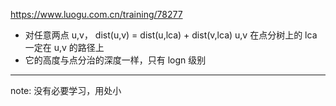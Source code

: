 https://www.luogu.com.cn/training/78277

- 对任意两点 u,v，
  dist(u,v) = dist(u,lca) + dist(v,lca)
  u,v 在点分树上的 lca 一定在 u,v 的路径上
- 它的高度与点分治的深度一样，只有 logn 级别

---

note: 没有必要学习，用处小
